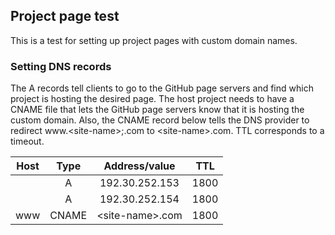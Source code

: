 ## Project page test

This is a test for setting up project pages with custom domain names.

### Setting DNS records
The A records tell clients to go to the GitHub page servers and find which project is hosting the desired page. The host project needs to have a CNAME file that lets the GitHub page servers know that it is hosting the custom domain. Also, the CNAME record below tells the DNS provider to redirect www.\<site-name\>;.com to \<site-name\>.com. TTL corresponds to a timeout.

| Host |  Type |     Address/value     |  TTL |
|:----:|:-----:|:---------------------:|:----:|
|      |   A   |     192.30.252.153    | 1800 |
|      |   A   |     192.30.252.154    | 1800 |
|  www | CNAME | &lt;site-name&gt;.com | 1800 |
